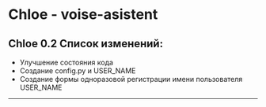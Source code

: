 # Chloe - voise-asistent

## Chloe 0.2 Список изменений:

- Улучшение состояния кода
- Cоздание config.py и USER_NAME
- Создание формы одноразовой регистрации имени пользователя USER_NAME
____
